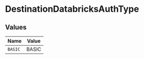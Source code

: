 # DestinationDatabricksAuthType


## Values

| Name    | Value   |
| ------- | ------- |
| `BASIC` | BASIC   |